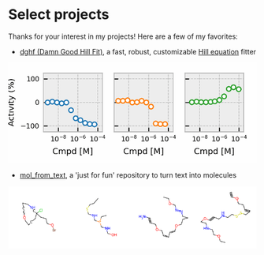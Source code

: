 # Select projects

Thanks for your interest in my projects! Here are a few of my favorites:

- [dghf (Damn Good Hill Fit)](https://github.com/prheenan/dghf), a fast, robust, customizable [Hill equation](https://en.wikipedia.org/wiki/Hill_equation_(biochemistry)) fitter

![Animation of hill fits](assets/img/dghf_gallery.gif)

- [mol_from_text](https://github.com/prheenan/mol_from_text), a 'just for fun' repository to turn text into molecules

![Animation of '4fun' string using mol_from_text](assets/img/mol_from_text_4fun.gif)
